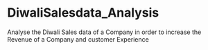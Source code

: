 # DiwaliSalesdata_Analysis
Analyse the Diwali Sales data of a Company in order to increase the Revenue of a Company and customer Experience
